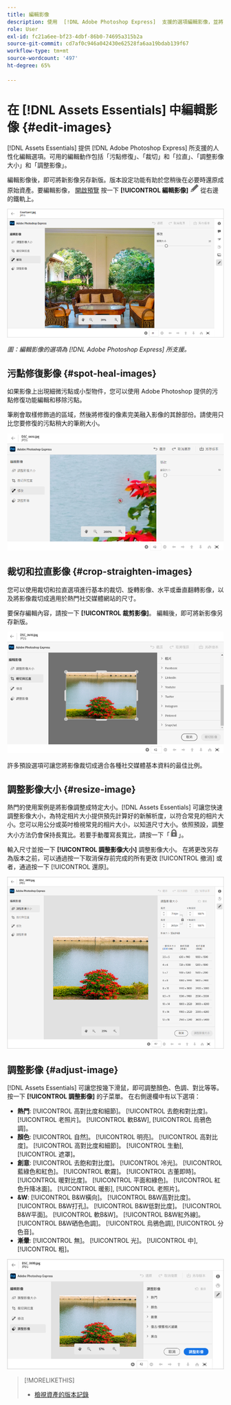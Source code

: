 ```yaml
---
title: 編輯影像
description: 使用  [!DNL Adobe Photoshop Express]  支援的選項編輯影像，並將更新的影像另存新版。
role: User
exl-id: fc21a6ee-bf23-4dbf-86b0-74695a315b2a
source-git-commit: cd7af0c946a042430e62528fa6aa19bdab139f67
workflow-type: tm+mt
source-wordcount: '497'
ht-degree: 65%

---
```


# 在 [!DNL Assets Essentials] 中編輯影像 {#edit-images}

[!DNL Assets Essentials] 提供 [!DNL Adobe Photoshop Express] 所支援的人性化編輯選項。可用的編輯動作包括「污點修復」、「裁切」和「拉直」、「調整影像大小」和「調整影像」。

編輯影像後，即可將新影像另存新版。版本設定功能有助於您稍後在必要時還原成原始資產。要編輯影像， [開啟預覽](/help/navigate-view.md#preview-assets) 按一下 **[!UICONTROL 編輯影像]** ![編輯表徵圖](assets/do-not-localize/edit-icon.png) 從右邊的鐵軌上。

![編輯影像的選項](assets/edit-image2.png)

*圖：編輯影像的選項為 [!DNL Adobe Photoshop Express] 所支援。*

## 污點修復影像 {#spot-heal-images}

如果影像上出現細微污點或小型物件，您可以使用 Adobe Photoshop 提供的污點修復功能編輯和移除污點。

筆刷會取樣修飾過的區域，然後將修復的像素完美融入影像的其餘部份。請使用只比您要修復的污點稍大的筆刷大小。

![污點修復編輯選項](assets/edit-spot-healing.png)

<!-- TBD: See if we should give backlinks to PS docs for these concepts.
For more information about how Spot Healing works in Photoshop, see [retouching and repairing photos](https://helpx.adobe.com/photoshop/using/retouching-repairing-images.html). -->

## 裁切和拉直影像 {#crop-straighten-images}

您可以使用裁切和拉直選項進行基本的裁切、旋轉影像、水平或垂直翻轉影像，以及將影像裁切成適用於熱門社交媒體網站的尺寸。

要保存編輯內容，請按一下 **[!UICONTROL 裁剪影像]**。 編輯後，即可將新影像另存新版。

![裁切和拉直影像的選項](assets/edit-crop-straighten.png)

許多預設選項可讓您將影像裁切成適合各種社交媒體基本資料的最佳比例。

## 調整影像大小 {#resize-image}

熱門的使用案例是將影像調整成特定大小。[!DNL Assets Essentials] 可讓您快速調整影像大小，為特定相片大小提供預先計算好的新解析度，以符合常見的相片大小。您可以用公分或英吋檢視常見的相片大小，以知道尺寸大小。依照預設，調整大小方法仍會保持長寬比。若要手動覆寫長寬比，請按一下「![](assets/do-not-localize/lock-closed-icon.png)」。

輸入尺寸並按一下 **[!UICONTROL 調整影像大小]** 調整影像大小。 在將更改另存為版本之前，可以通過按一下取消保存前完成的所有更改 [!UICONTROL 撤消] 或者，通過按一下 [!UICONTROL 還原]。

![調整影像大小時的選項](assets/resize-image.png)

## 調整影像 {#adjust-image}

[!DNL Assets Essentials] 可讓您按幾下滑鼠，即可調整顏色、色調、對比等等。按一下 **[!UICONTROL 調整影像]** 的子菜單。 在右側邊欄中有以下選項：

* **熱門**: [!UICONTROL 高對比度和細節]。 [!UICONTROL 去飽和對比度]。 [!UICONTROL 老照片]。 [!UICONTROL 軟B&amp;W], [!UICONTROL 烏鴉色調]。
* **顏色**: [!UICONTROL 自然]。 [!UICONTROL 明亮]。 [!UICONTROL 高對比度]。 [!UICONTROL 高對比度和細節]。 [!UICONTROL 生動], [!UICONTROL 遮罩]。
* **創意**: [!UICONTROL 去飽和對比度]。 [!UICONTROL 冷光]。 [!UICONTROL 藍綠色和紅色]。 [!UICONTROL 軟霧]。 [!UICONTROL 古董即時]。 [!UICONTROL 暖對比度]。 [!UICONTROL 平面和綠色]。 [!UICONTROL 紅色升降冰面]。 [!UICONTROL 暖影], [!UICONTROL 老照片]。
* **&amp;W**: [!UICONTROL B&amp;W橫向]。 [!UICONTROL B&amp;W高對比度]。 [!UICONTROL B&amp;W打孔]。 [!UICONTROL B&amp;W低對比度]。 [!UICONTROL B&amp;W平面]。 [!UICONTROL 軟B&amp;W]。 [!UICONTROL B&amp;W紅外線]。 [!UICONTROL B&amp;W硒色色調]。 [!UICONTROL 烏鴉色調], [!UICONTROL 分色音]。
* **漸暈**: [!UICONTROL 無]。 [!UICONTROL 光]。 [!UICONTROL 中], [!UICONTROL 粗]。

![透過編輯調整影像](assets/adjust-image.png)

<!--
TBD: Insert a video of the available social media options.
-->

>[!MORELIKETHIS]
>
>* [檢視資產的版本記錄](/help/navigate-view.md)

